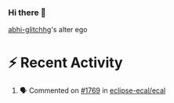 ### Hi there 👋


[abhi-glitchhg](https://github.com/abhi-glitchhg)'s alter ego



# :zap: Recent Activity

<!--START_SECTION:activity-->
1. 🗣 Commented on [#1769](https://github.com/eclipse-ecal/ecal/issues/1769#issuecomment-2429158075) in [eclipse-ecal/ecal](https://github.com/eclipse-ecal/ecal)
<!--END_SECTION:activity-->

